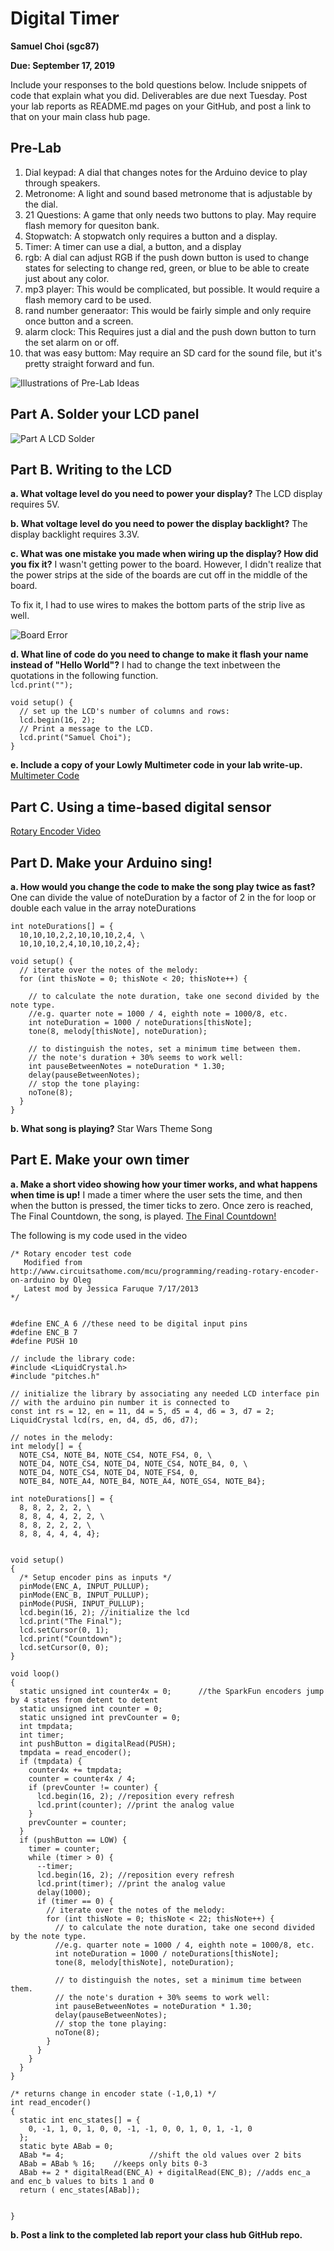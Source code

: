 # Digital Timer

**Samuel Choi (sgc87)**

**Due: September 17, 2019**

Include your responses to the bold questions below. Include snippets of code that explain what you did. Deliverables are due next Tuesday. Post your lab reports as README.md pages on your GitHub, and post a link to that on your main class hub page.

## Pre-Lab
 1) Dial keypad: A dial that changes notes for the Arduino device to play through speakers. 
 2) Metronome: A light and sound based metronome that is adjustable by the dial. 
 3) 21 Questions: A game that only needs two buttons to play. May require flash memory for quesiton bank. 
 4) Stopwatch: A stopwatch only requires a button and a display. 
 5) Timer: A timer can use a dial, a button, and a display
 6) rgb: A dial can adjust RGB if the push down button is used to change states for selecting to change red, green, or blue to be able to create just about any color. 
 7) mp3 player: This would be complicated, but possible. It would require a flash memory card to be used. 
 8) rand number generaator: This would be fairly simple and only require once button and a screen. 
 9) alarm clock: This Requires just a dial and the push down button to turn the set alarm on or off. 
10) that was easy buttom: May require an SD card for the sound file, but it's pretty straight forward and fun. 

![Illustrations of Pre-Lab Ideas](https://github.com/sgc87/IDD-Fa19-Lab2/blob/master/Pre-lab%20Sketches.jpg)

## Part A. Solder your LCD panel

![Part A LCD Solder](https://github.com/sgc87/IDD-Fa19-Lab2/blob/master/LCD%20Solder.jpg)

## Part B. Writing to the LCD
 
**a. What voltage level do you need to power your display?**
The LCD display requires 5V. 

**b. What voltage level do you need to power the display backlight?**
The display backlight requires 3.3V. 
   
**c. What was one mistake you made when wiring up the display? How did you fix it?**
I wasn't getting power to the board. However, I didn't realize that the power strips at the side of the boards are cut off in the middle of the board. 

To fix it, I had to use wires to makes the bottom parts of the strip live as well. 

![Board Error](https://github.com/sgc87/IDD-Fa19-Lab2/blob/master/Board_Error.jpg)

**d. What line of code do you need to change to make it flash your name instead of "Hello World"?**
I had to change the text inbetween the quotations in the following function.  
```lcd.print("");```

```
void setup() {
  // set up the LCD's number of columns and rows:
  lcd.begin(16, 2);
  // Print a message to the LCD.
  lcd.print("Samuel Choi");
}
```
 
**e. Include a copy of your Lowly Multimeter code in your lab write-up.**
[Multimeter Code](https://github.com/sgc87/IDD-Fa19-Lab2/blob/master/multimeter_sgc87.ino)

## Part C. Using a time-based digital sensor

[Rotary Encoder Video](https://l.facebook.com/l.php?u=https%3A%2F%2Fyoutu.be%2Foc_immYQTo8%3Ffbclid%3DIwAR1QU2X6IA-nAEVBljFnNDXLBaRemzhXAcw24lmihTY0dQrd77Vvv2nVnpA&h=AT3U13gbsLkSuN9OVYjvlSiaQfaGe-q3VRKpHFUS-lVIKvIdQMIjnP7NKvAB94j9GWbWYHtXXQvjbT8WQKYcx-3Jm4Z0uePWFEnMbGwVQAh80W3fl0veXf1Ww3hCN-GXu3u8pQ)


## Part D. Make your Arduino sing!

**a. How would you change the code to make the song play twice as fast?**
One can divide the value of noteDuration by a factor of 2 in the for loop
or
double each value in the array noteDurations
```
int noteDurations[] = {
  10,10,10,2,2,10,10,10,2,4, \
  10,10,10,2,4,10,10,10,2,4};

void setup() {
  // iterate over the notes of the melody:
  for (int thisNote = 0; thisNote < 20; thisNote++) {

    // to calculate the note duration, take one second divided by the note type.
    //e.g. quarter note = 1000 / 4, eighth note = 1000/8, etc.
    int noteDuration = 1000 / noteDurations[thisNote];
    tone(8, melody[thisNote], noteDuration);

    // to distinguish the notes, set a minimum time between them.
    // the note's duration + 30% seems to work well:
    int pauseBetweenNotes = noteDuration * 1.30;
    delay(pauseBetweenNotes);
    // stop the tone playing:
    noTone(8);
  }
}
```
 
**b. What song is playing?**
Star Wars Theme Song

## Part E. Make your own timer

**a. Make a short video showing how your timer works, and what happens when time is up!**
I made a timer where the user sets the time, and then when the button is pressed, the timer ticks to zero. 
Once zero is reached, The Final Countdown, the song, is played. 
[The Final Countdown!](https://www.youtube.com/watch?v=4EsD4VwtIyg&feature=share&fbclid=IwAR22yKTyRz1F26sq5BCkoCNKnhx7o9P6lWNpHR57-5ZHqzr3bFMPA9-uE0M)

The following is my code used in the video
```
/* Rotary encoder test code
   Modified from http://www.circuitsathome.com/mcu/programming/reading-rotary-encoder-on-arduino by Oleg
   Latest mod by Jessica Faruque 7/17/2013
*/


#define ENC_A 6 //these need to be digital input pins
#define ENC_B 7
#define PUSH 10

// include the library code:
#include <LiquidCrystal.h>
#include "pitches.h"

// initialize the library by associating any needed LCD interface pin
// with the arduino pin number it is connected to
const int rs = 12, en = 11, d4 = 5, d5 = 4, d6 = 3, d7 = 2;
LiquidCrystal lcd(rs, en, d4, d5, d6, d7);

// notes in the melody:
int melody[] = {
  NOTE_CS4, NOTE_B4, NOTE_CS4, NOTE_FS4, 0, \
  NOTE_D4, NOTE_CS4, NOTE_D4, NOTE_CS4, NOTE_B4, 0, \
  NOTE_D4, NOTE_CS4, NOTE_D4, NOTE_FS4, 0, 
  NOTE_B4, NOTE_A4, NOTE_B4, NOTE_A4, NOTE_GS4, NOTE_B4};
 
int noteDurations[] = {
  8, 8, 2, 2, 2, \
  8, 8, 4, 4, 2, 2, \
  8, 8, 2, 2, 2, \
  8, 8, 4, 4, 4, 4};
  

void setup()
{
  /* Setup encoder pins as inputs */
  pinMode(ENC_A, INPUT_PULLUP);
  pinMode(ENC_B, INPUT_PULLUP);
  pinMode(PUSH, INPUT_PULLUP);
  lcd.begin(16, 2); //initialize the lcd
  lcd.print("The Final");
  lcd.setCursor(0, 1);
  lcd.print("Countdown");
  lcd.setCursor(0, 0);
}

void loop()
{
  static unsigned int counter4x = 0;      //the SparkFun encoders jump by 4 states from detent to detent
  static unsigned int counter = 0;
  static unsigned int prevCounter = 0;
  int tmpdata;
  int timer;
  int pushButton = digitalRead(PUSH);
  tmpdata = read_encoder();
  if (tmpdata) {
    counter4x += tmpdata;
    counter = counter4x / 4;
    if (prevCounter != counter) {
      lcd.begin(16, 2); //reposition every refresh
      lcd.print(counter); //print the analog value
    }
    prevCounter = counter;
  }
  if (pushButton == LOW) {
    timer = counter;
    while (timer > 0) {
      --timer;
      lcd.begin(16, 2); //reposition every refresh
      lcd.print(timer); //print the analog value
      delay(1000);
      if (timer == 0) {
        // iterate over the notes of the melody:
        for (int thisNote = 0; thisNote < 22; thisNote++) {
          // to calculate the note duration, take one second divided by the note type.
          //e.g. quarter note = 1000 / 4, eighth note = 1000/8, etc.
          int noteDuration = 1000 / noteDurations[thisNote];
          tone(8, melody[thisNote], noteDuration);

          // to distinguish the notes, set a minimum time between them.
          // the note's duration + 30% seems to work well:
          int pauseBetweenNotes = noteDuration * 1.30;
          delay(pauseBetweenNotes);
          // stop the tone playing:
          noTone(8);
        }
      }
    }
  }
}

/* returns change in encoder state (-1,0,1) */
int read_encoder()
{
  static int enc_states[] = {
    0, -1, 1, 0, 1, 0, 0, -1, -1, 0, 0, 1, 0, 1, -1, 0
  };
  static byte ABab = 0;
  ABab *= 4;                   //shift the old values over 2 bits
  ABab = ABab % 16;    //keeps only bits 0-3
  ABab += 2 * digitalRead(ENC_A) + digitalRead(ENC_B); //adds enc_a and enc_b values to bits 1 and 0
  return ( enc_states[ABab]);


}
```

**b. Post a link to the completed lab report your class hub GitHub repo.**
